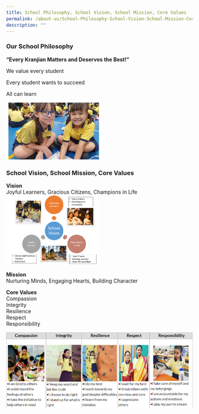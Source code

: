```yaml
---
title: School Philosophy, School Vision, School Mission, Core Values
permalink: /about-us/School-Philosophy-School-Vision-School-Mission-Core-Values/
description: ""
---
```

### **Our School Philosophy**


**“Every Kranjian Matters and Deserves the Best!”**

We value every student  

Every student wants to succeed

All can learn

  
<img style="width:50%;height:50%" src="/images/About%20Us/School%20Philosophy,%20School%20Vis/S1.png">

### **School Vision, School Mission, Core Values**


**Vision**  
Joyful Learners, Gracious Citizens, Champions in Life  
<img style="width:50%;height:50%" src="/images/About%20Us/School%20Philosophy,%20School%20Vis/S2.png"> 
  
**Mission**  
Nurturing Minds, Engaging Hearts, Building Character   
  
**Core Values**  
Compassion  
Integrity  
Resilience  
Respect  
Responsibility

![](/images/About%20Us/School%20Philosophy,%20School%20Vis/S3.png)